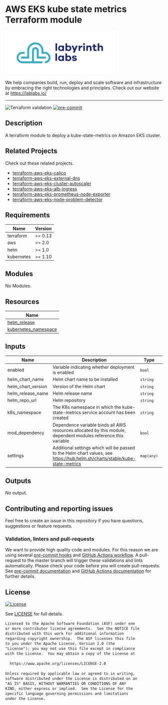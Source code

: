 # AWS EKS kube state metrics Terraform module

[![Labyrinth Labs logo](ll-logo.png)](https://www.lablabs.io)

We help companies build, run, deploy and scale software and infrastructure by embracing the right technologies and principles. Check out our website at https://lablabs.io/

---

![Terraform validation](https://github.com/lablabs/terraform-aws-eks-kube-state-metrics/workflows/Terraform%20validation/badge.svg?branch=master)
[![pre-commit](https://img.shields.io/badge/pre--commit-enabled-success?logo=pre-commit&logoColor=white)](https://github.com/pre-commit/pre-commit)

## Description

A terraform module to deploy a kube-state-metrics on Amazon EKS cluster.

## Related Projects

Check out these related projects.

- [terraform-aws-eks-calico](https://github.com/lablabs/terraform-aws-eks-calico)
- [terraform-aws-eks-external-dns](https://github.com/lablabs/terraform-aws-eks-external-dns)
- [terraform-aws-eks-cluster-autoscaler](https://github.com/lablabs/terraform-aws-eks-cluster-autoscaler)
- [terraform-aws-eks-alb-ingress](https://github.com/lablabs/terraform-aws-eks-alb-ingress)
- [terraform-aws-eks-prometheus-node-exporter](https://github.com/lablabs/terraform-aws-eks-prometheus-node-exporter)
- [terraform-aws-eks-node-problem-detector](https://github.com/lablabs/terraform-aws-eks-node-problem-detector)

<!-- BEGINNING OF PRE-COMMIT-TERRAFORM DOCS HOOK -->
## Requirements

| Name | Version |
|------|---------|
| terraform | >= 0.13 |
| aws | >= 2.0 |
| helm | >= 1.0 |
| kubernetes | >= 1.10 |

## Modules

No Modules.

## Resources

| Name |
|------|
| [helm_release](https://registry.terraform.io/providers/hashicorp/helm/latest/docs/resources/release) |
| [kubernetes_namespace](https://registry.terraform.io/providers/hashicorp/kubernetes/latest/docs/resources/namespace) |

## Inputs

| Name | Description | Type | Default | Required |
|------|-------------|------|---------|:--------:|
| enabled | Variable indicating whether deployment is enabled | `bool` | `true` | no |
| helm\_chart\_name | Helm chart name to be installed | `string` | `"kube-state-metrics"` | no |
| helm\_chart\_version | Version of the Helm chart | `string` | `"2.9.1"` | no |
| helm\_release\_name | Helm release name | `string` | `"kube-state-metrics"` | no |
| helm\_repo\_url | Helm repository | `string` | `"https://charts.helm.sh/stable/"` | no |
| k8s\_namespace | The K8s namespace in which the kube-state-metrics service account has been created | `string` | `"kube-system"` | no |
| mod\_dependency | Dependence variable binds all AWS resources allocated by this module, dependent modules reference this variable | `bool` | `null` | no |
| settings | Additional settings which will be passed to the Helm chart values, see https://hub.helm.sh/charts/stable/kube-state-metrics | `map(any)` | `{}` | no |

## Outputs

No output.
<!-- END OF PRE-COMMIT-TERRAFORM DOCS HOOK -->

## Contributing and reporting issues

Feel free to create an issue in this repository if you have questions, suggestions or feature requests.

### Validation, linters and pull-requests

We want to provide high quality code and modules. For this reason we are using
several [pre-commit hooks](.pre-commit-config.yaml) and
[GitHub Actions workflow](.github/workflows/main.yml). A pull-request to the
master branch will trigger these validations and lints automatically. Please
check your code before you will create pull-requests. See
[pre-commit documentation](https://pre-commit.com/) and
[GitHub Actions documentation](https://docs.github.com/en/actions) for further
details.


## License

[![License](https://img.shields.io/badge/License-Apache%202.0-blue.svg)](https://opensource.org/licenses/Apache-2.0)

See [LICENSE](LICENSE) for full details.

    Licensed to the Apache Software Foundation (ASF) under one
    or more contributor license agreements.  See the NOTICE file
    distributed with this work for additional information
    regarding copyright ownership.  The ASF licenses this file
    to you under the Apache License, Version 2.0 (the
    "License"); you may not use this file except in compliance
    with the License.  You may obtain a copy of the License at

      https://www.apache.org/licenses/LICENSE-2.0

    Unless required by applicable law or agreed to in writing,
    software distributed under the License is distributed on an
    "AS IS" BASIS, WITHOUT WARRANTIES OR CONDITIONS OF ANY
    KIND, either express or implied.  See the License for the
    specific language governing permissions and limitations
    under the License.
